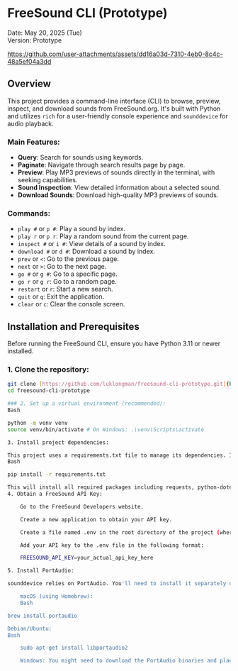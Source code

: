 # FreeSound CLI (Prototype)

Date: May 20, 2025 (Tue)  
Version: Prototype


https://github.com/user-attachments/assets/dd16a03d-7310-4eb0-8c4c-48a5ef04a3dd


## Overview

This project provides a command-line interface (CLI) to browse, preview, inspect, and download sounds from FreeSound.org. It's built with Python and utilizes `rich` for a user-friendly console experience and `sounddevice` for audio playback.

### Main Features:
* **Query**: Search for sounds using keywords.
* **Paginate**: Navigate through search results page by page.
* **Preview**: Play MP3 previews of sounds directly in the terminal, with seeking capabilities.
* **Sound Inspection**: View detailed information about a selected sound.
* **Download Sounds**: Download high-quality MP3 previews of sounds.

### Commands:
* `play #` or `p #`:      Play a sound by index.
* `play r` or `p r`:      Play a random sound from the current page.
* `inspect #` or `i #`:   View details of a sound by index.
* `download #` or `d #`:  Download a sound by index.
* `prev` or `<`:          Go to the previous page.
* `next` or `>`:          Go to the next page.
* `go #` or `g #`:        Go to a specific page.
* `go r` or `g r`:        Go to a random page.
* `restart` or `r`:       Start a new search.
* `quit` or `q`:          Exit the application.
* `clear` or `c`:         Clear the console screen.

## Installation and Prerequisites

Before running the FreeSound CLI, ensure you have Python 3.11 or newer installed.

### 1. Clone the repository:

```bash
git clone [https://github.com/luklongman/freesound-cli-prototype.git](https://github.com/luklongman/freesound-cli-prototype.git)
cd freesound-cli-prototype

### 2. Set up a virtual environment (recommended):
Bash

python -m venv venv
source venv/bin/activate # On Windows: .\venv\Scripts\activate

3. Install project dependencies:

This project uses a requirements.txt file to manage its dependencies. Install them using pip:
Bash

pip install -r requirements.txt

This will install all required packages including requests, python-dotenv, rich, sounddevice, soundfile, and numpy.
4. Obtain a FreeSound API Key:

    Go to the FreeSound Developers website.

    Create a new application to obtain your API key.

    Create a file named .env in the root directory of the project (where requirements.txt is located).

    Add your API key to the .env file in the following format:

    FREESOUND_API_KEY=your_actual_api_key_here

5. Install PortAudio:

sounddevice relies on PortAudio. You'll need to install it separately depending on your operating system.

    macOS (using Homebrew):
    Bash

brew install portaudio

Debian/Ubuntu:
Bash

    sudo apt-get install libportaudio2

    Windows: You might need to download the PortAudio binaries and place them in your system's PATH or in the same directory as your Python script. Refer to the python-sounddevice documentation for more detailed instructions specific to Windows.
